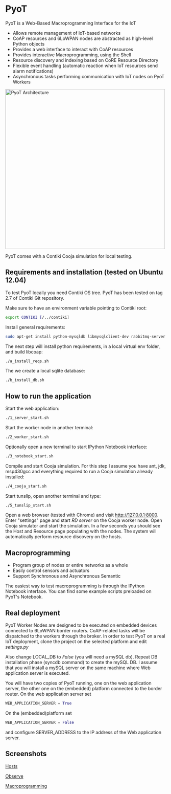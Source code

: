 PyoT
=========

PyoT is a Web-Based Macroprogramming Interface for the IoT

  - Allows remote management of IoT-based networks
  - CoAP resources and 6LoWPAN nodes are abstracted as high-level Python objects
  - Provides a web interface to interact with CoAP resources
  - Provides interactive Macroprogramming, using the Shell
  - Resource discovery and indexing based on CoRE Resource Directory
  - Flexible event handling (automatic reaction when IoT resources send alarm notifications)
  - Asynchronous tasks performing communication with IoT nodes on PyoT Workers

<img src="https://raw.github.com/tecip-nes/pyot/master/screenshots/arch.png" alt="PyoT Architecture" width="500px" />

PyoT comes with a Contiki Cooja simulation for local testing.

Requirements and installation (tested on Ubuntu 12.04)
--------------
To test PyoT locally you need Contiki OS tree. PyoT has been tested on tag 2.7 of Contiki Git repository.

Make sure to have an environment variable pointing to Contiki root:
```sh
export CONTIKI [/../contiki]
```

Install general requirements:
```sh
sudo apt-get install python-mysqldb libmysqlclient-dev rabbitmq-server python-pip python-dev libcurl4-gnutls-dev graphviz libgraphviz-dev  libfreetype6-dev libpng12-dev
```

The next step will install python requirements, in a local virtual env folder, and build libcoap:
```sh
./a_install_reqs.sh
```

The we create a local sqlite database:
```sh
./b_install_db.sh
```

How to run the application
--------------
Start the web application:
```sh
./1_server_start.sh
```

Start the worker node in another terminal:
```sh
./2_worker_start.sh
```

Optionally open a new terminal to start IPython Notebook interface:
```sh
./3_notebook_start.sh
```

Compile and start Cooja simulation. For this step I assume you have ant, jdk, msp430gcc and everything required to run a Cooja simulation already installed:
```sh
./4_cooja_start.sh
```

Start tunslip, open another terminal and type:
```sh
./5_tunslip_start.sh
```

Open a web browser (tested with Chrome) and visit http://127.0.0.1:8000. Enter "settings" page and start *RD server* on the Cooja worker node. Open Cooja simulator and start the simulation. In a few seconds you should see the Host and Resource page populating with the nodes. The system will automatically perform resource discovery on the hosts.

Macroprogramming
--------------
  - Program group of nodes or entire networks as a whole
  - Easily control sensors and actuators
  - Support Synchronous and Asynchronous Semantic
  
The easiest way to test macroprogramming is through the IPython Notebook interface. You can find some example scripts preloaded on PyoT's Notebook.

Real deployment
--------------
PyoT Worker Nodes are designed to be executed on embedded devices connected to 6LoWPAN border routers. CoAP-related tasks will be dispatched to the workers through the broker. In order to test PyoT on a real IoT deployment, clone the project on the selected platform and edit *settings.py*

Also change LOCAL_DB to *False* (you will need a mySQL db). Repeat DB installation phase (syncdb command) to create the mySQL DB. I assume that you will install a mySQL server on the same machine where  Web application server is executed.

You will have two copies of PyoT running, one on the web application server, the other one on the (embedded) platform connected to the border router. On the web application server set 
```py
WEB_APPLICATION_SERVER = True
```

On the (embedded)platform set 
```py
WEB_APPLICATION_SERVER = False
```
and configure SERVER_ADDRESS to the IP address of the Web application server.

Screenshots
--------------
[Hosts](https://raw.github.com/tecip-nes/pyot/master/screenshots/hosts.png)

[Observe](https://raw.github.com/tecip-nes/pyot/master/screenshots/observe.png)

[Macroprogramming](https://raw.github.com/tecip-nes/pyot/master/screenshots/macroprogramming.png)
